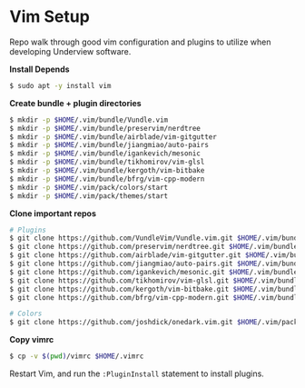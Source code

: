 # Vim Setup

Repo walk through good vim configuration and plugins to utilize when
developing Underview software.


**Install Depends**
```sh
$ sudo apt -y install vim
```

**Create bundle + plugin directories**
```sh
$ mkdir -p $HOME/.vim/bundle/Vundle.vim
$ mkdir -p $HOME/.vim/bundle/preservim/nerdtree
$ mkdir -p $HOME/.vim/bundle/airblade/vim-gitgutter
$ mkdir -p $HOME/.vim/bundle/jiangmiao/auto-pairs
$ mkdir -p $HOME/.vim/bundle/igankevich/mesonic
$ mkdir -p $HOME/.vim/bundle/tikhomirov/vim-glsl
$ mkdir -p $HOME/.vim/bundle/kergoth/vim-bitbake
$ mkdir -p $HOME/.vim/bundle/bfrg/vim-cpp-modern
$ mkdir -p $HOME/.vim/pack/colors/start
$ mkdir -p $HOME/.vim/pack/themes/start
```

**Clone important repos**
```sh
# Plugins
$ git clone https://github.com/VundleVim/Vundle.vim.git $HOME/.vim/bundle/Vundle.vim
$ git clone https://github.com/preservim/nerdtree.git $HOME/.vim/bundle/preservim/nerdtree
$ git clone https://github.com/airblade/vim-gitgutter.git $HOME/.vim/bundle/airblade/vim-gitgutter
$ git clone https://github.com/jiangmiao/auto-pairs.git $HOME/.vim/bundle/jiangmiao/auto-pairs
$ git clone https://github.com/igankevich/mesonic.git $HOME/.vim/bundle/igankevich/mesonic
$ git clone https://github.com/tikhomirov/vim-glsl.git $HOME/.vim/bundle/tikhomirov/vim-glsl
$ git clone https://github.com/kergoth/vim-bitbake.git $HOME/.vim/bundle/kergoth/vim-bitbake
$ git clone https://github.com/bfrg/vim-cpp-modern.git $HOME/.vim/bundle/bfrg/vim-cpp-modern

# Colors
$ git clone https://github.com/joshdick/onedark.vim.git $HOME/.vim/pack/colors/start
```

**Copy vimrc**
```sh
$ cp -v $(pwd)/vimrc $HOME/.vimrc
```

Restart Vim, and run the `:PluginInstall` statement to install plugins.
